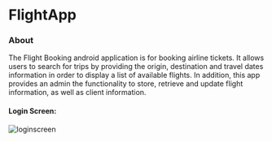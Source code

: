 # FlightApp


### About
The Flight Booking android application is for booking airline tickets. It allows users to search for trips by providing the origin, destination and travel dates information in order to display a list of available flights. In addition, this app provides an admin the functionality to store, retrieve and update flight information, as well as client information.

#### Login Screen:

![loginscreen](https://cloud.githubusercontent.com/assets/24378046/21598246/4386724c-d127-11e6-82f2-b79695dcb959.png)

